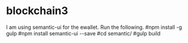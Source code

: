 # blockchain3
I am using semantic-ui for the ewallet.
Run the following.
#npm install -g gulp
#npm install semantic-ui --save
#cd semantic/
#gulp build